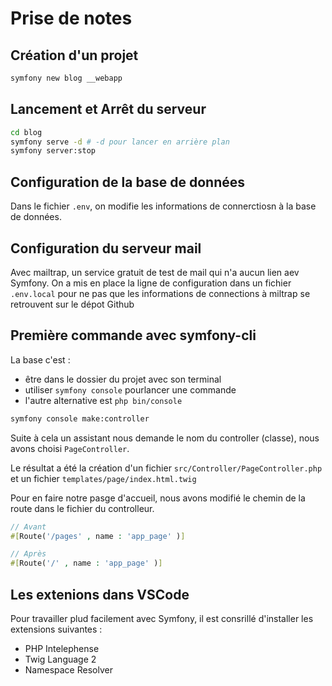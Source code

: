 # Prise de notes

## Création d'un projet

```bash
symfony new blog __webapp
```

## Lancement et Arrêt du serveur

```bash
cd blog
symfony serve -d # -d pour lancer en arrière plan 
symfony server:stop
```

## Configuration de la base de données

Dans le fichier  `.env`, on modifie les informations de connerctiosn à la base de données.

## Configuration du serveur mail

Avec mailtrap, un service gratuit de test de mail qui n'a aucun lien aev Symfony.
On a mis en place la ligne de configuration dans un fichier `.env.local` pour ne
pas que les informations de connections à miltrap se retrouvent sur le dépot Github

## Première commande avec symfony-cli

La base c'est :

- être dans le dossier du projet avec son terminal
- utiliser  `symfony console` pourlancer une commande
- l'autre alternative est `php bin/console`

```bash
symfony console make:controller
```

Suite à cela un assistant nous demande le nom du controller (classe),
nous avons choisi `PageController`.

Le résultat a été la création d'un fichier `src/Controller/PageController.php` et un fichier
`templates/page/index.html.twig`

Pour en faire notre pasge d'accueil, nous avons modifié le chemin de la route dans le fichier du controlleur.

```php
// Avant 
#[Route('/pages' , name : 'app_page' )]

// Après
#[Route('/' , name : 'app_page' )]
```

## Les extenions dans VSCode

Pour travailler plud facilement avec Symfony, il est consrillé d'installer les extensions suivantes :

- PHP Intelephense
- Twig Language 2
- Namespace Resolver
